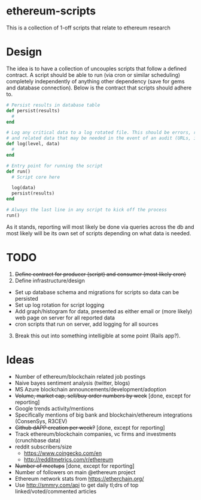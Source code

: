 # ethereum-scripts

This is a collection of 1-off scripts that relate to ethereum research

# Design
The idea is to have a collection of uncouples scripts that follow a defined contract.
A script should be able to run (via cron or similar scheduling) completely independently
of anything other dependency (save for gems and database connection). Below is the
contract that scripts should adhere to.

```ruby
# Persist results in database table
def persist(results)
  #
end

# Log any critical data to a log rotated file. This should be errors, run time,
# and related data that may be needed in the event of an audit (URLs, important numbers, etc)
def log(level, data)
  #
end

# Entry point for running the script
def run()
  # Script core here

  log(data)
  persist(results)
end

# Always the last line in any script to kick off the process
run()
```

As it stands, reporting will most likely be done via queries across the db and most
likely will be its own set of scripts depending on what data is needed.

# TODO

1. ~~Define contract for producer (script) and consumer (most likely cron)~~
2. Define infrastructure/design
  - Set up database schema and migrations for scripts so data can be persisted
  - Set up log rotation for script logging
  - Add graph/histogram for data, presented as either email or (more likely) web page on server for all reported data
  - cron scripts that run on server, add logging for all sources
3. Break this out into something intelligible at some point (Rails app?).

# Ideas
- Number of ethereum/blockchain related job postings
- Naive bayes sentiment analysis (twitter, blogs)
- MS Azure blockchain announcements/development/adoption
- ~~Volume, market cap, sell/buy order numbers by week~~ [done, except for reporting]
- Google trends activity/mentions
- Specifically mentions of big bank and blockchain/ethereum integrations (ConsenSys, R3CEV)
- ~~Github dAPP creation per week?~~ [done, except for reporting]
- Track ethereum/blockchain companies, vc firms and investments (crunchbase data)
- reddit subscribers/size
  - https://www.coingecko.com/en
  - http://redditmetrics.com/r/ethereum
- ~~Number of meetups~~ [done, except for reporting]
- Number of followers on main @ethereum project
- Ethereum network stats from https://etherchain.org/
- Use http://smmry.com/api to get daily tl;drs of top linked/voted/commented articles

